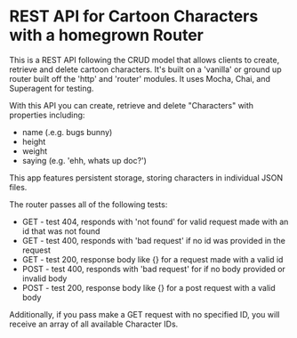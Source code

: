 <h1>REST API for Cartoon Characters with a homegrown Router</h1>

This is a REST API following the CRUD model that allows clients to create, retrieve and delete cartoon characters. It's built on a 'vanilla' or ground up router built off the 'http' and 'router' modules. It uses Mocha, Chai, and Superagent for testing.

With this API you can create, retrieve and delete "Characters" with properties including:
- name (.e.g. bugs bunny)
- height
- weight
- saying (e.g. 'ehh, whats up doc?')

This app features persistent storage, storing characters in individual JSON files.

The router passes all of the following tests:
- GET - test 404, responds with 'not found' for valid request made with an id that was not found
- GET - test 400, responds with 'bad request' if no id was provided in the request
- GET - test 200, response body like {<data>} for a request made with a valid id
- POST - test 400, responds with 'bad request' for if no body provided or invalid body
- POST - test 200, response body like {<data>} for a post request with a valid body

Additionally, if you pass make a GET request with no specified ID, you will receive an array of all available Character IDs.
